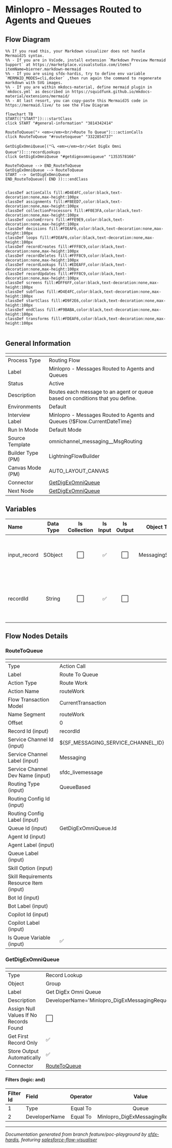 # Minlopro - Messages Routed to Agents and Queues

## Flow Diagram

```mermaid
%% If you read this, your Markdown visualizer does not handle MermaidJS syntax.
%% - If you are in VsCode, install extension `Markdown Preview Mermaid Support` at https://marketplace.visualstudio.com/items?itemName=bierner.markdown-mermaid
%% - If you are using sfdx-hardis, try to define env variable `MERMAID_MODES=cli,docker` ,then run again the command to regenerate markdown with SVG images.
%% - If you are within mkdocs-material, define mermaid plugin in `mkdocs.yml` as described in https://squidfunk.github.io/mkdocs-material/extensions/mermaid/
%% - At last resort, you can copy-paste this MermaidJS code in https://mermaid.live/ to see the Flow Diagram

flowchart TB
START(["START"]):::startClass
click START "#general-information" "3814342414"

RouteToQueue("⚡ <em></em><br/>Route To Queue"):::actionCalls
click RouteToQueue "#routetoqueue" "3322854737"

GetDigExOmniQueue[("🔍 <em></em><br/>Get DigEx Omni Queue")]:::recordLookups
click GetDigExOmniQueue "#getdigexomniqueue" "1353578166"

RouteToQueue --> END_RouteToQueue
GetDigExOmniQueue --> RouteToQueue
START -->  GetDigExOmniQueue
END_RouteToQueue(( END )):::endClass


classDef actionCalls fill:#D4E4FC,color:black,text-decoration:none,max-height:100px
classDef assignments fill:#FBEED7,color:black,text-decoration:none,max-height:100px
classDef collectionProcessors fill:#F0E3FA,color:black,text-decoration:none,max-height:100px
classDef customErrors fill:#FFE9E9,color:black,text-decoration:none,max-height:100px
classDef decisions fill:#FDEAF6,color:black,text-decoration:none,max-height:100px
classDef loops fill:#FDEAF6,color:black,text-decoration:none,max-height:100px
classDef recordCreates fill:#FFF8C9,color:black,text-decoration:none,max-height:100px
classDef recordDeletes fill:#FFF8C9,color:black,text-decoration:none,max-height:100px
classDef recordLookups fill:#EDEAFF,color:black,text-decoration:none,max-height:100px
classDef recordUpdates fill:#FFF8C9,color:black,text-decoration:none,max-height:100px
classDef screens fill:#DFF6FF,color:black,text-decoration:none,max-height:100px
classDef subflows fill:#D4E4FC,color:black,text-decoration:none,max-height:100px
classDef startClass fill:#D9F2E6,color:black,text-decoration:none,max-height:100px
classDef endClass fill:#F9BABA,color:black,text-decoration:none,max-height:100px
classDef transforms fill:#FDEAF6,color:black,text-decoration:none,max-height:100px


```

<!-- Flow description -->

## General Information

|<!-- -->|<!-- -->|
|:---|:---|
|Process Type| Routing Flow|
|Label|Minlopro - Messages Routed to Agents and Queues|
|Status|Active|
|Description|Routes each message to an agent or queue based on conditions that you define.|
|Environments|Default|
|Interview Label|Minlopro - Messages Routed to Agents and Queues {!$Flow.CurrentDateTime}|
|Run In Mode| Default Mode|
|Source Template|omnichannel_messaging__MsgRouting|
| Builder Type (PM)|LightningFlowBuilder|
| Canvas Mode (PM)|AUTO_LAYOUT_CANVAS|
|Connector|[GetDigExOmniQueue](#getdigexomniqueue)|
|Next Node|[GetDigExOmniQueue](#getdigexomniqueue)|


## Variables

|Name|Data Type|Is Collection|Is Input|Is Output|Object Type|Description|
|:-- |:--:|:--:|:--:|:--:|:--:|:--  |
|input_record|SObject|⬜|✅|⬜|MessagingSession|The messaging session record that is being inputted into the flow. Necessary for the flow to run.|
|recordId|String|⬜|✅|⬜|<!-- -->|The ID of the record being inputted into the flow. Necessary for the flow to run. It's a<br/>            'MessagingSession' record ID.|


## Flow Nodes Details

### RouteToQueue

|<!-- -->|<!-- -->|
|:---|:---|
|Type|Action Call|
|Label|Route To Queue|
|Action Type|Route Work|
|Action Name|routeWork|
|Flow Transaction Model|CurrentTransaction|
|Name Segment|routeWork|
|Offset|0|
|Record Id (input)|recordId|
|Service Channel Id (input)|${SF_MESSAGING_SERVICE_CHANNEL_ID}|
|Service Channel Label (input)|Messaging|
|Service Channel Dev Name (input)|sfdc_livemessage|
|Routing Type (input)|QueueBased|
|Routing Config Id (input)|<!-- -->|
|Routing Config Label (input)|<!-- -->|
|Queue Id (input)|GetDigExOmniQueue.Id|
|Agent Id (input)|<!-- -->|
|Agent Label (input)|<!-- -->|
|Queue Label (input)|<!-- -->|
|Skill Option (input)|<!-- -->|
|Skill Requirements Resource Item (input)|<!-- -->|
|Bot Id (input)|<!-- -->|
|Bot Label (input)|<!-- -->|
|Copilot Id (input)|<!-- -->|
|Copilot Label (input)|<!-- -->|
|Is Queue Variable (input)|✅|


### GetDigExOmniQueue

|<!-- -->|<!-- -->|
|:---|:---|
|Type|Record Lookup|
|Object|Group|
|Label|Get DigEx Omni Queue|
|Description|DeveloperName='Minlopro_DigExMessagingRequests'|
|Assign Null Values If No Records Found|⬜|
|Get First Record Only|✅|
|Store Output Automatically|✅|
|Connector|[RouteToQueue](#routetoqueue)|


#### Filters (logic: **and**)

|Filter Id|Field|Operator|Value|
|:-- |:-- |:--:|:--: |
|1|Type| Equal To|Queue|
|2|DeveloperName| Equal To|Minlopro_DigExMessagingRequests|








___

_Documentation generated from branch feature/poc-playground by [sfdx-hardis](https://sfdx-hardis.cloudity.com), featuring [salesforce-flow-visualiser](https://github.com/toddhalfpenny/salesforce-flow-visualiser)_